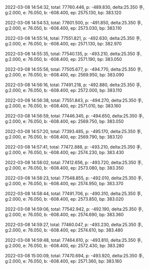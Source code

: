 2022-03-08 14:54:32, total: 77760.446, p: -489.830, delta:25.350 手, g:2.000, e: 76.050, b: -608.400, ep: 2575.130, bp: 383.120

2022-03-08 14:54:53, total: 77601.500, p: -491.850, delta:25.350 手, g:2.000, e: 76.050, b: -608.400, ep: 2573.030, bp: 383.110

2022-03-08 14:55:14, total: 77551.821, p: -492.630, delta:25.350 手, g:2.000, e: 76.050, b: -608.400, ep: 2571.130, bp: 382.970

2022-03-08 14:55:35, total: 77540.135, p: -493.210, delta:25.350 手, g:2.000, e: 76.050, b: -608.400, ep: 2571.190, bp: 383.050

2022-03-08 14:55:56, total: 77505.677, p: -494.770, delta:25.350 手, g:2.000, e: 76.050, b: -608.400, ep: 2569.950, bp: 383.090

2022-03-08 14:56:16, total: 77491.218, p: -492.880, delta:25.350 手, g:2.000, e: 76.050, b: -608.400, ep: 2572.000, bp: 383.110

2022-03-08 14:56:38, total: 77551.843, p: -494.270, delta:25.350 手, g:2.000, e: 76.050, b: -608.400, ep: 2571.010, bp: 383.160

2022-03-08 14:56:59, total: 77446.345, p: -494.650, delta:25.350 手, g:2.000, e: 76.050, b: -608.400, ep: 2569.750, bp: 383.050

2022-03-08 14:57:20, total: 77393.485, p: -495.170, delta:25.350 手, g:2.000, e: 76.050, b: -608.400, ep: 2569.790, bp: 383.120

2022-03-08 14:57:41, total: 77472.888, p: -493.210, delta:25.350 手, g:2.000, e: 76.050, b: -608.400, ep: 2574.230, bp: 383.430

2022-03-08 14:58:02, total: 77412.656, p: -493.720, delta:25.350 手, g:2.000, e: 76.050, b: -608.400, ep: 2573.080, bp: 383.350

2022-03-08 14:58:23, total: 77548.855, p: -492.010, delta:25.350 手, g:2.000, e: 76.050, b: -608.400, ep: 2574.950, bp: 383.370

2022-03-08 14:58:44, total: 77491.706, p: -490.310, delta:25.350 手, g:2.000, e: 76.050, b: -608.400, ep: 2573.850, bp: 383.020

2022-03-08 14:59:06, total: 77542.942, p: -492.190, delta:25.350 手, g:2.000, e: 76.050, b: -608.400, ep: 2574.690, bp: 383.360

2022-03-08 14:59:27, total: 77460.047, p: -493.230, delta:25.350 手, g:2.000, e: 76.050, b: -608.400, ep: 2574.610, bp: 383.480

2022-03-08 14:59:48, total: 77464.610, p: -493.810, delta:25.350 手, g:2.000, e: 76.050, b: -608.400, ep: 2572.430, bp: 383.280

2022-03-08 15:00:09, total: 77470.694, p: -493.920, delta:25.350 手, g:2.000, e: 76.050, b: -608.400, ep: 2571.360, bp: 383.160